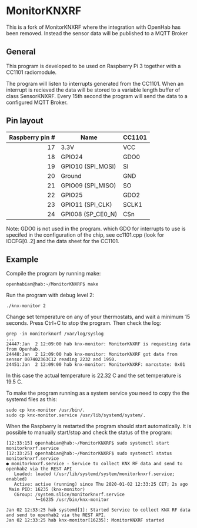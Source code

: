 # MonitorKNXRF
This is a fork of MonitorKNXRF where the integration with OpenHab has been removed.
Instead the sensor data will be published to a MQTT Broker

## General

This program is developed to be used on Raspberry Pi 3 together with a CC1101 radiomodule.

The program will listen to interrupts generated from the CC1101. When an interrupt is recieved the data will be stored to a variable length buffer of class SensorKNXRF.
Every 15th second the program will send the data to a configured MQTT Broker.

## Pin layout

| Raspberry pin # | Name | CC1101 |
| --: | --- | --- |
| 17 | 3.3V              | VCC |
| 18 | GPIO24            | GDO0 |
| 19 | GPIO10 (SPI_MOSI) | SI |
| 20 | Ground            | GND |
| 21 | GPIO09 (SPI_MISO) | SO |
| 22 | GPIO25            | GDO2 |
| 23 | GPIO11 (SPI_CLK)  | SCLK1 |
| 24 | GPI008 (SP_CE0_N) | CSn |

Note: GDO0 is not used in the program. which GDO for interrupts to use is specifed in the configuration of the chip, see cc1101.cpp (look for IOCFG[0..2] and the data sheet for the CC1101.

## Example

Compile the program by running make:
```
openhabian@hab:~/MonitorKNXRF$ make
```

Run the program with debug level 2:
```
./knx-monitor 2
```
Change set temperature on any of your thermostats, and wait a minimum 15 seconds.
Press Ctrl+C to stop the program.
Then check the log:
```
grep -in monitorknxrf /var/log/syslog
...
24447:Jan  2 12:09:00 hab knx-monitor: MonitorKNXRF is requesting data from Openhab.
24448:Jan  2 12:09:00 hab knx-monitor: MonitorKNXRF got data from sensor 007402363C12 reading 2232 and 1950.
24451:Jan  2 12:09:00 hab knx-monitor: MonitorKNXRF: marcstate: 0x01

```
In this case the actual temperature is 22.32 C and the set temperature is 19.5 C.

To make the program running as a system service you need to copy the the systemd files as this:
```
sudo cp knx-monitor /usr/bin/.
sudo cp knx-monitor.service /usr/lib/systemd/system/.
```

When the Raspberry is restarted the program should start automatically. It is possible to manually start/stop and check the status of the program:
```
[12:33:15] openhabian@hab:~/MonitorKNXRF$ sudo systemctl start monitorknxrf.service
[12:33:25] openhabian@hab:~/MonitorKNXRF$ sudo systemctl status monitorknxrf.service
● monitorknxrf.service - Service to collect KNX RF data and send to openhab2 via the REST API
   Loaded: loaded (/usr/lib/systemd/system/monitorknxrf.service; enabled)
   Active: active (running) since Thu 2020-01-02 12:33:25 CET; 2s ago
 Main PID: 16235 (knx-monitor)
   CGroup: /system.slice/monitorknxrf.service
           └─16235 /usr/bin/knx-monitor

Jan 02 12:33:25 hab systemd[1]: Started Service to collect KNX RF data and send to openhab2 via the REST API.
Jan 02 12:33:25 hab knx-monitor[16235]: MonitorKNXRF started
```